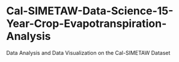# Cal-SIMETAW-Data-Science-15-Year-Crop-Evapotranspiration-Analysis
Data Analysis and Data Visualization on the Cal-SIMETAW Dataset 
